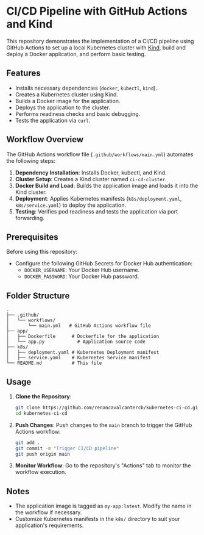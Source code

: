 # CI/CD Pipeline with GitHub Actions and Kind

This repository demonstrates the implementation of a CI/CD pipeline using GitHub Actions to set up a local Kubernetes cluster with [Kind](https://kind.sigs.k8s.io/), build and deploy a Docker application, and perform basic testing.

## Features

- Installs necessary dependencies (`docker`, `kubectl`, `kind`).
- Creates a Kubernetes cluster using Kind.
- Builds a Docker image for the application.
- Deploys the application to the cluster.
- Performs readiness checks and basic debugging.
- Tests the application via `curl`.

## Workflow Overview

The GitHub Actions workflow file (`.github/workflows/main.yml`) automates the following steps:

1. **Dependency Installation**: Installs Docker, kubectl, and Kind.
2. **Cluster Setup**: Creates a Kind cluster named `ci-cd-cluster`.
3. **Docker Build and Load**: Builds the application image and loads it into the Kind cluster.
4. **Deployment**: Applies Kubernetes manifests (`k8s/deployment.yaml`, `k8s/service.yaml`) to deploy the application.
5. **Testing**: Verifies pod readiness and tests the application via port forwarding.

## Prerequisites

Before using this repository:

- Configure the following GitHub Secrets for Docker Hub authentication:
  - `DOCKER_USERNAME`: Your Docker Hub username.
  - `DOCKER_PASSWORD`: Your Docker Hub password.

## Folder Structure

```
.
├── .github/
│   └── workflows/
│       └── main.yml   # GitHub Actions workflow file
├── app/
│   ├── Dockerfile      # Dockerfile for the application
│   └── app.py            # Application source code
├── k8s/
│   ├── deployment.yaml # Kubernetes Deployment manifest
│   ├── service.yaml    # Kubernetes Service manifest
└── README.md           # This file
```

## Usage

1. **Clone the Repository**:

   ```bash
   git clone https://github.com/renancavalcantercb/kubernetes-ci-cd.git
   cd kubernetes-ci-cd
   ```

2. **Push Changes**:
   Push changes to the `main` branch to trigger the GitHub Actions workflow:

   ```bash
   git add .
   git commit -m "Trigger CI/CD pipeline"
   git push origin main
   ```

3. **Monitor Workflow**:
   Go to the repository's "Actions" tab to monitor the workflow execution.

## Notes

- The application image is tagged as `my-app:latest`. Modify the name in the workflow if necessary.
- Customize Kubernetes manifests in the `k8s/` directory to suit your application's requirements.
